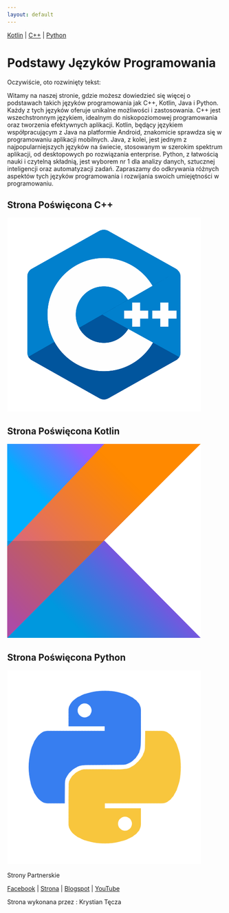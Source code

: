 ```yaml
---
layout: default
---
```


[Kotlin](Kotlin.md) | [C++](C++.md) | [Python](Python.md)




# Podstawy Języków Programowania

Oczywiście, oto rozwinięty tekst:

Witamy na naszej stronie, gdzie możesz dowiedzieć się więcej o podstawach takich języków programowania jak C++, Kotlin, Java i Python. Każdy z tych języków oferuje unikalne możliwości i zastosowania. C++ jest wszechstronnym językiem, idealnym do niskopoziomowej programowania oraz tworzenia efektywnych aplikacji. Kotlin, będący językiem współpracującym z Java na platformie Android, znakomicie sprawdza się w programowaniu aplikacji mobilnych. Java, z kolei, jest jednym z najpopularniejszych języków na świecie, stosowanym w szerokim spektrum aplikacji, od desktopowych po rozwiązania enterprise. Python, z łatwością nauki i czytelną składnią, jest wyborem nr 1 dla analizy danych, sztucznej inteligencji oraz automatyzacji zadań. Zapraszamy do odkrywania różnych aspektów tych języków programowania i rozwijania swoich umiejętności w programowaniu.

## Strona Poświęcona C++

[![Przycisk](C++_Picture.png)](C++.html)

## Strona Poświęcona Kotlin

[![Przycisk](Kotlin.png)](Kotlin.html)

## Strona Poświęcona Python

[![Przycisk](Python.png)](Python.html)

Strony Partnerskie

[Facebook](https://m.facebook.com/zstkolbuszowa) | [Strona](https://bartdurak.github.io/1a/) | [Blogspot](http://pbud.blogspot.com) | [YouTube](https://www.youtube.com/@bartomiejdurak1723)

<footer>


<p>Strona wykonana przez : Krystian Tęcza</p>
</footer>



